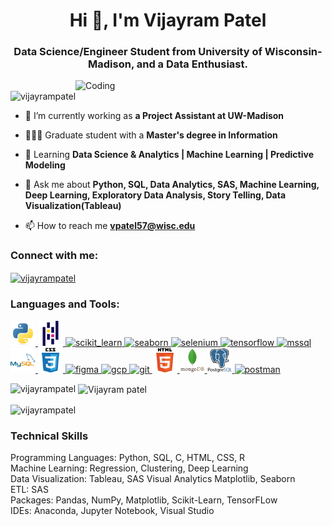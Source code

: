 <h1 align="center">Hi 👋, I'm Vijayram Patel</h1>
<h3 align="center">Data Science/Engineer Student from University of Wisconsin-Madison, and a Data Enthusiast.</h3>
<img align="right" alt="Coding" width="400" src="https://i.pinimg.com/originals/fc/71/63/fc71635c7f1b09ed30413f59bb749582.gif"
<p align="left"> <img src="https://komarev.com/ghpvc/?username=vijayrampatel&label=Profile%20views&color=0e75b6&style=flat" alt="vijayrampatel" /> </p>

- 🔭 I’m currently working as **a Project Assistant at UW-Madison**
  
- 👨🏽‍🎓 Graduate student with a **Master's degree in Information**
  
- 🌱 Learning **Data Science & Analytics | Machine Learning | Predictive Modeling**

<!--       - 👨‍💻 Most of my projects are available on GitHub and Portfolio: [https://saneeltare.github.io/Portfolio.github.io/](https://saneeltare.github.io/Portfolio.github.io/)  -->

- 💬 Ask me about **Python, SQL, Data Analytics, SAS, Machine Learning, Deep Learning, Exploratory Data Analysis, Story Telling, Data Visualization(Tableau)**

- 📫 How to reach me **vpatel57@wisc.edu**

<h3 align="left">Connect with me:</h3>
<p align="left">
<a href="https://www.linkedin.com/in/vijayram-patel/" target="blank"><img align="center" src="https://raw.githubusercontent.com/rahuldkjain/github-profile-readme-generator/master/src/images/icons/Social/linked-in-alt.svg" alt="vijayrampatel" height="30" width="40" /></a>
</p>

<h3 align="left">Languages and Tools:</h3>
<p align="left"> <a href="https://www.python.org" target="_blank" rel="noreferrer"> <img src="https://raw.githubusercontent.com/devicons/devicon/master/icons/python/python-original.svg" alt="python" width="40" height="40"/> </a> <a href="https://pandas.pydata.org/" target="_blank" rel="noreferrer"> <img src="https://raw.githubusercontent.com/devicons/devicon/2ae2a900d2f041da66e950e4d48052658d850630/icons/pandas/pandas-original.svg" alt="pandas" width="40" height="40"/> <a href="https://scikit-learn.org/" target="_blank" rel="noreferrer"> <img src="https://upload.wikimedia.org/wikipedia/commons/0/05/Scikit_learn_logo_small.svg" alt="scikit_learn" width="40" height="40"/> </a> <a href="https://seaborn.pydata.org/" target="_blank" rel="noreferrer"> <img src="https://seaborn.pydata.org/_images/logo-mark-lightbg.svg" alt="seaborn" width="40" height="40"/> </a> <a href="https://www.selenium.dev" target="_blank" rel="noreferrer"> <img src="https://raw.githubusercontent.com/detain/svg-logos/780f25886640cef088af994181646db2f6b1a3f8/svg/selenium-logo.svg" alt="selenium" width="40" height="40"/> </a> <a href="https://www.tensorflow.org" target="_blank" rel="noreferrer"> <img src="https://www.vectorlogo.zone/logos/tensorflow/tensorflow-icon.svg" alt="tensorflow" width="40" height="40"/> </a> <a href="https://www.microsoft.com/en-us/sql-server" target="_blank" rel="noreferrer"> <img src="https://www.svgrepo.com/show/303229/microsoft-sql-server-logo.svg" alt="mssql" width="40" height="40"/> </a> <a href="https://www.mysql.com/" target="_blank" rel="noreferrer"> <img src="https://raw.githubusercontent.com/devicons/devicon/master/icons/mysql/mysql-original-wordmark.svg" alt="mysql" width="40" height="40"/> </a> <a href="https://www.w3schools.com/css/" target="_blank" rel="noreferrer"> <img src="https://raw.githubusercontent.com/devicons/devicon/master/icons/css3/css3-original-wordmark.svg" alt="css3" width="40" height="40"/> </a> <a href="https://www.figma.com/" target="_blank" rel="noreferrer"> <img src="https://www.vectorlogo.zone/logos/figma/figma-icon.svg" alt="figma" width="40" height="40"/> </a> <a href="https://cloud.google.com" target="_blank" rel="noreferrer"> <img src="https://www.vectorlogo.zone/logos/google_cloud/google_cloud-icon.svg" alt="gcp" width="40" height="40"/> </a> <a href="https://git-scm.com/" target="_blank" rel="noreferrer"> <img src="https://www.vectorlogo.zone/logos/git-scm/git-scm-icon.svg" alt="git" width="40" height="40"/> </a> <a href="https://www.w3.org/html/" target="_blank" rel="noreferrer"> <img src="https://raw.githubusercontent.com/devicons/devicon/master/icons/html5/html5-original-wordmark.svg" alt="html5" width="40" height="40"/> </a> <a href="https://www.mongodb.com/" target="_blank" rel="noreferrer"> <img src="https://raw.githubusercontent.com/devicons/devicon/master/icons/mongodb/mongodb-original-wordmark.svg" alt="mongodb" width="40" height="40"/> </a> </a> <a href="https://www.postgresql.org" target="_blank" rel="noreferrer"> <img src="https://raw.githubusercontent.com/devicons/devicon/master/icons/postgresql/postgresql-original-wordmark.svg" alt="postgresql" width="40" height="40"/> </a> <a href="https://postman.com" target="_blank" rel="noreferrer"> <img src="https://www.vectorlogo.zone/logos/getpostman/getpostman-icon.svg" alt="postman" width="40" height="40"/> </a> </p>

<p><img align="left" src="https://github-readme-stats.vercel.app/api/top-langs?username=vijayrampatel&show_icons=true&locale=en&layout=compact" alt="vijayrampatel" /></p>

<p>&nbsp;<img align="center" src="https://github-readme-stats.vercel.app/api?username=vijayrampatel&show_icons=true&locale=en" alt="Vijayram patel" /></p>

<p><img align="center" src="https://github-readme-streak-stats.herokuapp.com/?user=vijayrampatel&" alt="vijayrampatel" /></p>

<h3 align="left">Technical Skills</h3>
<p align="left">
Programming Languages: Python, SQL, C, HTML, CSS, R <br>
Machine Learning: Regression, Clustering, Deep Learning <br>
Data Visualization: Tableau, SAS Visual Analytics Matplotlib, Seaborn <br>
ETL: SAS <br>
Packages: Pandas, NumPy, Matplotlib, Scikit-Learn, TensorFLow <br>
IDEs: Anaconda, Jupyter Notebook, Visual Studio <br>
</p>
